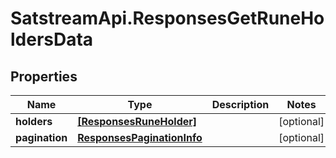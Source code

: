 # SatstreamApi.ResponsesGetRuneHoldersData

## Properties
Name | Type | Description | Notes
------------ | ------------- | ------------- | -------------
**holders** | [**[ResponsesRuneHolder]**](ResponsesRuneHolder.md) |  | [optional] 
**pagination** | [**ResponsesPaginationInfo**](ResponsesPaginationInfo.md) |  | [optional] 


